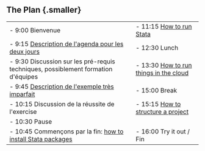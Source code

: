 ## The Plan {.smaller}

| | |
|-|-|
| - 9:00 Bienvenue                                                                                     | - 11:15 [How to run Stata](03-how-to-run-stata.html) |
| - 9:15 [Description de l'agenda pour les deux jours](00-agenda.html)                                 | - 12:30 Lunch |
| - 9:30 Discussion sur les pré-requis techniques, possiblement formation d'équipes                    | - 13:30 [How to run things in the cloud](04-cloud-computing)|
| - 9:45 [Description de l'exemple très imparfait](01-very-imperfect-example.html)                     | - 15:00 Break |
| - 10:15 Discussion de la réussite de l'exercise                                                      | - 15:15 [How to structure a project](05-how-to-structure-a-project.html) |
| - 10:30 Pause                                                                                        | |
| - 10:45 Commençons par la fin: [how to install Stata packages](02-how-to-install-Stata-packages.html)| - 16:00 Try it out / Fin|
